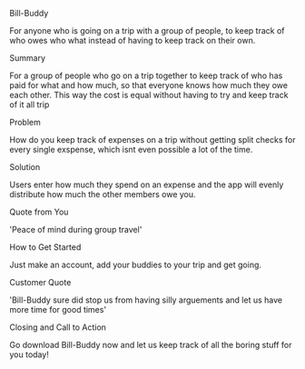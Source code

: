 Bill-Buddy

For anyone who is going on a trip with a group of people, to keep track of who owes who what instead of having to keep track on their own.

Summary

For a group of people who go on a trip together to keep track of who has paid for what and how much, so that everyone knows how much they owe each other. This way the cost is equal without having to try and keep track of it all trip

Problem

How do you keep track of expenses on a trip without getting split checks for every single exspense, which isnt even possible a lot of the time.

Solution

Users enter how much they spend on an expense and the app will evenly distribute how much the other members owe you.

Quote from You

'Peace of mind during group travel'

How to Get Started

Just make an account, add your buddies to your trip and get going.

Customer Quote

'Bill-Buddy sure did stop us from having silly arguements and let us have more time for good times'

Closing and Call to Action

Go download Bill-Buddy now and let us keep track of all the boring stuff for you today!